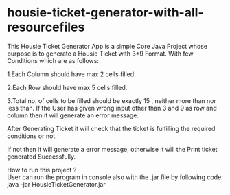 # housie-ticket-generator-with-all-resourcefiles

This Housie Ticket Generator App is a simple Core Java Project whose purpose is to generate a Housie Ticket with 3*9 Format. With few Conditions which are as follows:

1.Each Column should have max 2 cells filled.

2.Each Row should have max 5 cells filled.

3.Total no. of cells to be filled should be exactly 15 , neither more than nor less than.
  If the User has given wrong input other than 3 and 9 as row and column then it will      generate an error message.

After Generating Ticket it will check that the ticket is fulfilling the required conditions or not.

If not then it will generate a error message, otherwise it will the Print ticket generated Successfully.

How to run this project ?  
User can run the program in console also with the .jar file by following code:   
java -jar HousieTicketGenerator.jar
